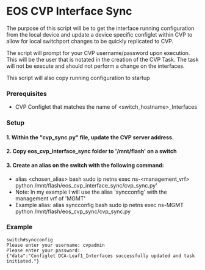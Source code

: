 # EOS CVP Interface Sync
The purpose of this script will be to get the interface running configuration from the local device and update a device specific configlet within CVP to allow for local switchport changes to be quickly replicated to CVP.

The script will prompt for your CVP username/password upon execution. This will be the user that is notated in the creation of the CVP Task. The task will not be execute and should not perform a change on the interfaces.

This script will also copy running configuration to startup

### Prerequisites
* CVP Configlet that matches the name of <switch_hostname>_Interfaces

### Setup
#### 1. Within the "cvp_sync.py" file, update the CVP server address.
#### 2. Copy eos_cvp_interface_sync folder to '/mnt/flash' on a switch
#### 3. Create an alias on the switch with the following command:
* alias <chosen_alias> bash sudo ip netns exec ns-<management_vrf> python /mnt/flash/eos_cvp_interface_sync/cvp_sync.py'
* Note: In my example I will use the alias 'syncconfig' with the management vrf of 'MGMT'
* Example alias: alias syncconfig bash sudo ip netns exec ns-MGMT python /mnt/flash/eos_cvp_sync/cvp_sync.py


### Example
```
switch#syncconfig
Please enter your username: cvpadmin
Please enter your password:
{"data":"Configlet DCA-Leaf1_Interfaces successfully updated and task initiated."}
```